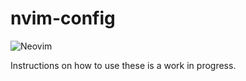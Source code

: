 # nvim-config

![Neovim](https://upload.wikimedia.org/wikipedia/commons/3/3a/Neovim-mark.svg)


Instructions on how to use these is a work in progress.

